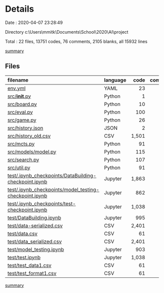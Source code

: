 # Details

Date : 2020-04-07 23:28:49

Directory c:\Users\mmitk\Documents\School\2020\AI\project

Total : 22 files,  13751 codes, 76 comments, 2105 blanks, all 15932 lines

[summary](results.md)

## Files
| filename | language | code | comment | blank | total |
| :--- | :--- | ---: | ---: | ---: | ---: |
| [env.yml](/env.yml) | YAML | 23 | 0 | 0 | 23 |
| [src/__init__.py](/src/__init__.py) | Python | 1 | 0 | 0 | 1 |
| [src/board.py](/src/board.py) | Python | 10 | 0 | 5 | 15 |
| [src/eval.py](/src/eval.py) | Python | 100 | 3 | 11 | 114 |
| [src/game.py](/src/game.py) | Python | 26 | 19 | 9 | 54 |
| [src/history.json](/src/history.json) | JSON | 2 | 0 | 3 | 5 |
| [src/history_old.csv](/src/history_old.csv) | CSV | 1,501 | 0 | 1,502 | 3,003 |
| [src/mcts.py](/src/mcts.py) | Python | 91 | 12 | 12 | 115 |
| [src/models/model.py](/src/models/model.py) | Python | 115 | 4 | 41 | 160 |
| [src/search.py](/src/search.py) | Python | 107 | 14 | 18 | 139 |
| [src/util.py](/src/util.py) | Python | 91 | 24 | 13 | 128 |
| [test/.ipynb_checkpoints/DataBuilding-checkpoint.ipynb](/test/.ipynb_checkpoints/DataBuilding-checkpoint.ipynb) | Jupyter | 1,863 | 0 | 1 | 1,864 |
| [test/.ipynb_checkpoints/model_testing-checkpoint.ipynb](/test/.ipynb_checkpoints/model_testing-checkpoint.ipynb) | Jupyter | 862 | 0 | 1 | 863 |
| [test/.ipynb_checkpoints/test-checkpoint.ipynb](/test/.ipynb_checkpoints/test-checkpoint.ipynb) | Jupyter | 1,038 | 0 | 1 | 1,039 |
| [test/DataBuilding.ipynb](/test/DataBuilding.ipynb) | Jupyter | 995 | 0 | 1 | 996 |
| [test/data-serialized.csv](/test/data-serialized.csv) | CSV | 2,401 | 0 | 241 | 2,642 |
| [test/data.csv](/test/data.csv) | CSV | 61 | 0 | 1 | 62 |
| [test/data_serialized.csv](/test/data_serialized.csv) | CSV | 2,401 | 0 | 241 | 2,642 |
| [test/model_testing.ipynb](/test/model_testing.ipynb) | Jupyter | 903 | 0 | 1 | 904 |
| [test/test.ipynb](/test/test.ipynb) | Jupyter | 1,038 | 0 | 1 | 1,039 |
| [test/test_data1.csv](/test/test_data1.csv) | CSV | 61 | 0 | 1 | 62 |
| [test/test_format1.csv](/test/test_format1.csv) | CSV | 61 | 0 | 1 | 62 |

[summary](results.md)